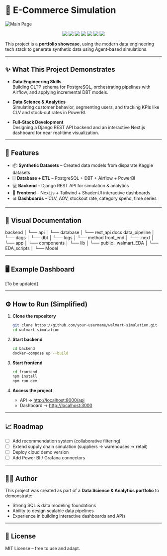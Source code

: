 # 🛒  E-Commerce Simulation

![Main Page](./Main_page.png)

<p align="center">
  <img src="https://img.shields.io/badge/Status-Active-success?style=flat-square" />
  <img src="https://img.shields.io/badge/Tech-PostgreSQL-blue?style=flat-square&logo=postgresql" />
  <img src="https://img.shields.io/badge/Tech-Python-yellow?style=flat-square&logo=python" />
  <img src="https://img.shields.io/badge/Tech-DBT-orange?style=flat-square" />
  <img src="https://img.shields.io/badge/Tech-Airflow-lightblue?style=flat-square&logo=apache-airflow" />
  <img src="https://img.shields.io/badge/Tech-Next.js-black?style=flat-square&logo=nextdotjs" />
  <img src="https://img.shields.io/badge/Tech-Django-green?style=flat-square&logo=django" />
</p>

This project is a **portfolio showcase**, using the modern data engineering tech stack to generate synthetic data using Agent-based simulations.  

---

## ✨ What This Project Demonstrates

- **Data Engineering Skills**  
  Building OLTP schema for PostgreSQL, orchestrating pipelines with Airflow, and applying incremental DBT models.  

- **Data Science & Analytics**  
  Simulating customer behavior, segmenting users, and tracking KPIs like CLV and stock‑out rates in PowerBI.  

- **Full‑Stack Development**  
  Designing a Django REST API backend and an interactive Next.js dashboard for near real‑time visualization.  

---

## 🚀 Features

- 📦 **Synthetic Datasets** – Created data models from disparate Kaggle datasets
- 🗄 **Database + ETL** – PostgreSQL + DBT + Airflow + PowerBI
- 💻 **Backend** – Django REST API for simulation & analytics  
- 🎨 **Frontend** – Next.js + Tailwind + ShadcnUI interactive dashboards  
- 📊 **Dashboards** – CLV, AOV, stockout rate, category spend, time series  

---

## 📖 Visual Documentation

backend
│   └── api
│   └── database
│   └── rest_api
docs
data_pipeline
│   └── dags
│   └── dbt
│   └── logs
│   └── method
front_end
│   └── .next
│   └── app
│   └── components
│   └── lib
│   └── public
.
walmart_EDA
│   └── EDA_scripts
│   └── Model


---

## 🖥 Example Dashboard

[To be updated]

---

## ⚙️ How to Run (Simplified)

1. **Clone the repository**
   ```bash
   git clone https://github.com/your-username/walmart-simulation.git
   cd walmart-simulation
   ```

2. **Start backend**
   ```bash
   cd backend
   docker-compose up --build
   ```

3. **Start frontend**
   ```bash
   cd frontend
   npm install
   npm run dev
   ```

4. **Access the project**
   - API → [http://localhost:8000/api](http://localhost:8000/api)  
   - Dashboard → [http://localhost:3000](http://localhost:3000)  

---

## 📈 Roadmap

- [ ] Add recommendation system (collaborative filtering)  
- [ ] Extend supply chain simulation (suppliers → warehouses → retail)  
- [ ] Deploy cloud demo version  
- [ ] Add Power BI / Grafana connectors  

---

## 👨‍💻 Author

This project was created as part of a **Data Science & Analytics portfolio** to demonstrate:  
- Strong SQL & data modeling foundations  
- Ability to design scalable data pipelines  
- Experience in building interactive dashboards and APIs  

---

## 📜 License

MIT License – free to use and adapt.  

